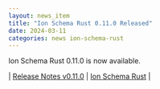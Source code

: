 ```yaml
---
layout: news_item
title: "Ion Schema Rust 0.11.0 Released"
date: 2024-03-11
categories: news ion-schema-rust
---
```


Ion Schema Rust 0.11.0 is now available.

| [Release Notes v0.11.0](https://github.com/amazon-ion/ion-schema-rust/releases/tag/v0.11.0) | [Ion Schema Rust](https://github.com/amazon-ion/ion-schema-rust) |

